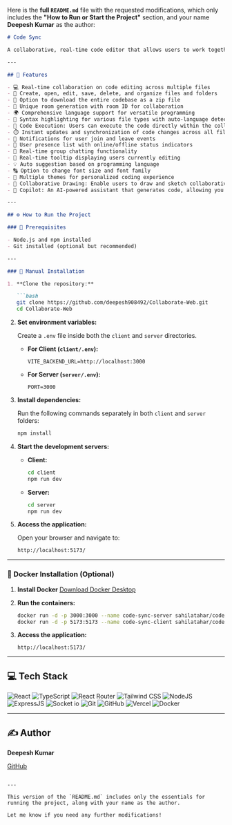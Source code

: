 Here is the **full `README.md`** file with the requested modifications, which only includes the **"How to Run or Start the Project"** section, and your name **Deepesh Kumar** as the author:

````markdown
# Code Sync

A collaborative, real-time code editor that allows users to work together on code in a shared environment.

---

## 🔮 Features

- 💻 Real-time collaboration on code editing across multiple files
- 📁 Create, open, edit, save, delete, and organize files and folders
- 💾 Option to download the entire codebase as a zip file
- 🚀 Unique room generation with room ID for collaboration
- 🌍 Comprehensive language support for versatile programming
- 🌈 Syntax highlighting for various file types with auto-language detection
- 🚀 Code Execution: Users can execute the code directly within the collaboration environment
- ⏱️ Instant updates and synchronization of code changes across all files and folders
- 📣 Notifications for user join and leave events
- 👥 User presence list with online/offline status indicators
- 💬 Real-time group chatting functionality
- 🎩 Real-time tooltip displaying users currently editing
- 💡 Auto suggestion based on programming language
- 🔠 Option to change font size and font family
- 🎨 Multiple themes for personalized coding experience
- 🎨 Collaborative Drawing: Enable users to draw and sketch collaboratively in real-time
- 🤖 Copilot: An AI-powered assistant that generates code, allowing you to insert, copy, or replace content seamlessly within your files.

---

## ⚙️ How to Run the Project

### 🔧 Prerequisites

- Node.js and npm installed
- Git installed (optional but recommended)

---

### 🚀 Manual Installation

1. **Clone the repository:**

   ```bash
   git clone https://github.com/deepesh908492/Collaborate-Web.git
   cd Collaborate-Web
````

2. **Set environment variables:**

   Create a `.env` file inside both the `client` and `server` directories.

   * **For Client (`client/.env`):**

     ```env
     VITE_BACKEND_URL=http://localhost:3000
     ```

   * **For Server (`server/.env`):**

     ```env
     PORT=3000
     ```

3. **Install dependencies:**

   Run the following commands separately in both `client` and `server` folders:

   ```bash
   npm install
   ```

4. **Start the development servers:**

   * **Client:**

     ```bash
     cd client
     npm run dev
     ```

   * **Server:**

     ```bash
     cd server
     npm run dev
     ```

5. **Access the application:**

   Open your browser and navigate to:

   ```
   http://localhost:5173/
   ```

---

### 🐳 Docker Installation (Optional)

1. **Install Docker**
   [Download Docker Desktop](https://www.docker.com/products/docker-desktop)

2. **Run the containers:**

   ```bash
   docker run -d -p 3000:3000 --name code-sync-server sahilatahar/code-sync-server:latest
   docker run -d -p 5173:5173 --name code-sync-client sahilatahar/code-sync-client:latest
   ```

3. **Access the application:**

   ```
   http://localhost:5173/
   ```

---

## 💻 Tech Stack

![React](https://img.shields.io/badge/React-20232A?style=for-the-badge\&logo=react\&logoColor=61DAFB)
![TypeScript](https://img.shields.io/badge/TypeScript-007ACC?style=for-the-badge\&logo=typescript\&logoColor=white)
![React Router](https://img.shields.io/badge/React_Router-CA4245?style=for-the-badge\&logo=react-router\&logoColor=white)
![Tailwind CSS](https://img.shields.io/badge/Tailwind_CSS-38B2AC?style=for-the-badge\&logo=tailwind-css\&logoColor=white)
![NodeJS](https://img.shields.io/badge/Node.js-43853D?style=for-the-badge\&logo=node.js\&logoColor=white)
![ExpressJS](https://img.shields.io/badge/Express.js-404D59?style=for-the-badge)
![Socket io](https://img.shields.io/badge/Socket.io-ffffff?style=for-the-badge)
![Git](https://img.shields.io/badge/GIT-E44C30?style=for-the-badge\&logo=git\&logoColor=white)
![GitHub](https://img.shields.io/badge/GitHub-100000?style=for-the-badge\&logo=github\&logoColor=white)
![Vercel](https://img.shields.io/badge/Vercel-000000?style=for-the-badge\&logo=vercel\&logoColor=white)
![Docker](https://img.shields.io/badge/Docker-2496ED?style=for-the-badge\&logo=docker\&logoColor=white)

---

## ✍️ Author

**Deepesh Kumar**

[GitHub](https://github.com/deepesh908492)

```

---

This version of the `README.md` includes only the essentials for running the project, along with your name as the author.

Let me know if you need any further modifications!
```
